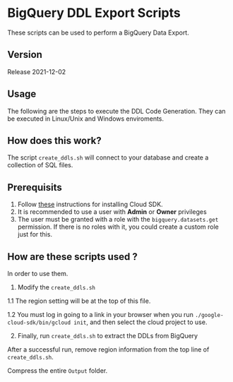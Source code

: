 # BigQuery DDL Export Scripts

These scripts can be used to perform a BigQuery Data Export.

## Version

Release 2021-12-02

## Usage

The following are the steps to execute the DDL Code Generation. They can be executed in Linux/Unix and Windows enviroments.

## How does this work?

The script `create_ddls.sh` will connect to your database and create a collection of SQL files.

## Prerequisits

1. Follow [these](https://cloud.google.com/sdk/docs/install#linux) instructions for installing Cloud SDK.
2. It is recommended to use a user  with **Admin** or **Owner** privileges
2. The user must be granted with a role with the `bigquery.datasets.get` permission. If there is no roles with it, you could create a custom role just for this.


## How are these scripts used ?

In order to use them.

1. Modify the `create_ddls.sh`

1.1 The region setting will be at the top of this file.

1.2 You must log in going to a link in your browser when you run `./google-cloud-sdk/bin/gcloud init`, and then select the cloud project to use.

2. Finally, run `create_ddls.sh` to extract the DDLs from BigQuery

After a successful run, remove region information from the top line of `create_ddls.sh`.

Compress the entire `Output` folder.